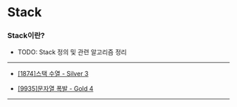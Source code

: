 # Stack

### Stack이란?

  - TODO: Stack 정의 및 관련 알고리즘 정리

---

  - [[1874]스택 수열 - Silver 3](https://github.com/firemancha/Algorithm/tree/main/Baekjoon/Stack/%5B1874%5D%EC%8A%A4%ED%83%9D%20%EC%88%98%EC%97%B4)

  - [[9935]문자열 폭발 - Gold 4](https://github.com/firemancha/Algorithm/tree/main/Baekjoon/Stack/%5B9935%5D%EB%AC%B8%EC%9E%90%EC%97%B4%20%ED%8F%AD%EB%B0%9C)

---